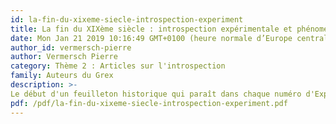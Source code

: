 ```yaml
---
id: la-fin-du-xixeme-siecle-introspection-experiment
title: La fin du XIXème siècle : introspection expérimentale et phénoménologie (1998)
date: Mon Jan 21 2019 10:16:49 GMT+0100 (heure normale d’Europe centrale)
author_id: vermersch-pierre
author: Vermersch Pierre
category: Thème 2 : Articles sur l'introspection
family: Auteurs du Grex
description: >-
Le début d'un feuilleton historique qui paraît dans chaque numéro d'Expliciter ; 1998, Expliciter, 26, 21-27. 
pdf: /pdf/la-fin-du-xixeme-siecle-introspection-experiment.pdf
---
```

